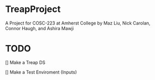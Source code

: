 # TreapProject
A Project for COSC-223 at Amherst College by Maz Liu, Nick Carolan, Connor Haugh, and Ashira Mawji

# TODO
[] Make a Treap DS

[] Make a Test Enviroment (Inputs)

  
  
